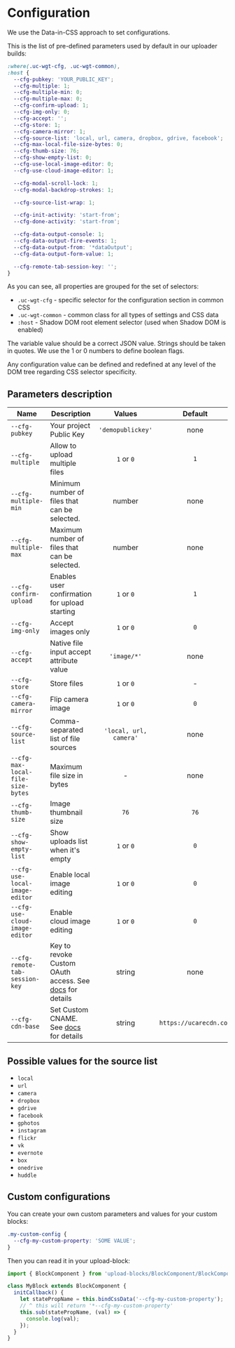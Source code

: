 # Configuration

We use the Data-in-CSS approach to set configurations.

This is the list of pre-defined parameters used by default in our uploader builds:

```css
:where(.uc-wgt-cfg, .uc-wgt-common),
:host {
  --cfg-pubkey: 'YOUR_PUBLIC_KEY';
  --cfg-multiple: 1;
  --cfg-multiple-min: 0;
  --cfg-multiple-max: 0;
  --cfg-confirm-upload: 1;
  --cfg-img-only: 0;
  --cfg-accept: '';
  --cfg-store: 1;
  --cfg-camera-mirror: 1;
  --cfg-source-list: 'local, url, camera, dropbox, gdrive, facebook';
  --cfg-max-local-file-size-bytes: 0;
  --cfg-thumb-size: 76;
  --cfg-show-empty-list: 0;
  --cfg-use-local-image-editor: 0;
  --cfg-use-cloud-image-editor: 1;

  --cfg-modal-scroll-lock: 1;
  --cfg-modal-backdrop-strokes: 1;

  --cfg-source-list-wrap: 1;

  --cfg-init-activity: 'start-from';
  --cfg-done-activity: 'start-from';

  --cfg-data-output-console: 1;
  --cfg-data-output-fire-events: 1;
  --cfg-data-output-from: '*dataOutput';
  --cfg-data-output-form-value: 1;

  --cfg-remote-tab-session-key: '';
}
```

As you can see, all properties are grouped for the set of selectors:

- `.uc-wgt-cfg` - specific selector for the configuration section in common CSS
- `.uc-wgt-common` - common class for all types of settings and CSS data
- `:host` - Shadow DOM root element selector (used when Shadow DOM is enabled)

The variable value should be a correct JSON value. Strings should be taken in quotes. We use the 1 or 0 numbers to define boolean flags.

Any configuration value can be defined and redefined at any level of the DOM tree regarding CSS selector specificity.

## Parameters description

| Name                              | Description                                                                                                                            |         Values         |        Default         |
| --------------------------------- | -------------------------------------------------------------------------------------------------------------------------------------- | :--------------------: | :--------------------: |
| `--cfg-pubkey`                    | Your project Public Key                                                                                                                |   `'demopublickey'`    |          none          |
| `--cfg-multiple`                  | Allow to upload multiple files                                                                                                         |       `1` or `0`       |          `1`           |
| `--cfg-multiple-min`              | Minimum number of files that can be selected.                                                                                          |         number         |          none          |
| `--cfg-multiple-max`              | Maximum number of files that can be selected.                                                                                          |         number         |          none          |
| `--cfg-confirm-upload`            | Enables user confirmation for upload starting                                                                                          |       `1` or `0`       |          `1`           |
| `--cfg-img-only`                  | Accept images only                                                                                                                     |       `1` or `0`       |          `0`           |
| `--cfg-accept`                    | Native file input accept attribute value                                                                                               |      `'image/*'`       |          none          |
| `--cfg-store`                     | Store files                                                                                                                            |       `1` or `0`       |           -            |
| `--cfg-camera-mirror`             | Flip camera image                                                                                                                      |       `1` or `0`       |          `0`           |
| `--cfg-source-list`               | Comma-separated list of file sources                                                                                                   | `'local, url, camera'` |          none          |
| `--cfg-max-local-file-size-bytes` | Maximum file size in bytes                                                                                                             |           -            |          none          |
| `--cfg-thumb-size`                | Image thumbnail size                                                                                                                   |          `76`          |          `76`          |
| `--cfg-show-empty-list`           | Show uploads list when it's empty                                                                                                      |       `1` or `0`       |          `0`           |
| `--cfg-use-local-image-editor`    | Enable local image editing                                                                                                             |       `1` or `0`       |          `0`           |
| `--cfg-use-cloud-image-editor`    | Enable cloud image editing                                                                                                             |       `1` or `0`       |          `0`           |
| `--cfg-remote-tab-session-key`    | Key to revoke Custom OAuth access. See [docs](https://uploadcare.com/docs/start/settings/#project-settings-advanced-oauth) for details |         string         |          none          |
| `--cfg-cdn-base`                  | Set Custom CNAME. See [docs](https://uploadcare.com/docs/delivery/cdn/#custom-cdn-cname) for details                                   |         string         | `https://ucarecdn.com` |

## Possible values for the source list

- `local`
- `url`
- `camera`
- `dropbox `
- `gdrive`
- `facebook`
- `gphotos`
- `instagram`
- `flickr`
- `vk`
- `evernote`
- `box`
- `onedrive`
- `huddle`

## Custom configurations

You can create your own custom parameters and values for your custom blocks:

```css
.my-custom-config {
  --cfg-my-custom-property: 'SOME VALUE';
}
```

Then you can read it in your upload-block:

```javascript
import { BlockComponent } from 'upload-blocks/BlockComponent/BlockComponent.js';

class MyBlock extends BlockComponent {
  initCallback() {
    let statePropName = this.bindCssData('--cfg-my-custom-property');
    // ^ this will return '*--cfg-my-custom-property'
    this.sub(statePropName, (val) => {
      console.log(val);
    });
  }
}
```
